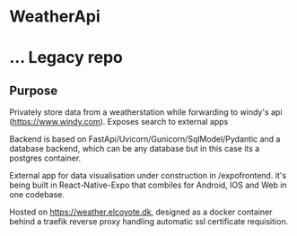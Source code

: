# WeatherApi

# ... Legacy repo

## Purpose

Privately store data from a weatherstation while forwarding to windy's api (https://www.windy.com).
Exposes search to external apps

Backend is based on FastApi/Uvicorn/Gunicorn/SqlModel/Pydantic and a database backend, which can be any database but in this case its a postgres container.

External app for data visualisation under construction in /expofrontend. it's being built in React-Native-Expo that combiles for Android, IOS and Web in one codebase.

Hosted on https://weather.elcoyote.dk, designed as a docker container behind a traefik reverse proxy handling automatic ssl certificate requisition.
